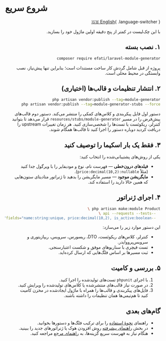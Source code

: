 # شروع سریع

<div dir="rtl">

[🇬🇧 English](/en/quickstart/){ .language-switcher }

با این چک‌لیست در کمتر از پنج دقیقه اولین ماژول خود را بسازید.

## ۱. نصب بسته

```bash
composer require efati/laravel-module-generator
```

پروژه از قبل شامل گردش کار ساخت مستندات است؛ بنابراین تنها پیش‌نیاز، نصب وابستگی در محیط محلی است.

## ۲. انتشار تنظیمات و قالب‌ها (اختیاری)

```bash
php artisan vendor:publish --tag=module-generator
php artisan vendor:publish --tag=module-generator-stubs --force
```

دستور اول فایل پیکربندی و کلاس‌های کمکی را منتشر می‌کند. دستور دوم قالب‌های پیش‌فرض را در مسیر `resources/stubs/module-generator` قرار می‌دهد تا بتوانید کنترلر، ریکوئست یا تست‌ها را شخصی‌سازی کنید. هر زمان تغییرات upstream را دریافت کردید دوباره دستور را اجرا کنید تا قالب‌ها همگام شوند.

## ۳. فقط یک بار اسکیما را توصیف کنید

یکی از روش‌های پشتیبانی‌شده را انتخاب کنید:

- **فیلدهای درون‌خطی** — فهرست نام، نوع و مودیفایر را با ویرگول جدا کنید (مثلاً `price:decimal(10,2):nullable`).
- **مایگریشن موجود** — مسیر مایگریشن را بدهید تا ژنراتور متادیتای ستون‌هایی که همین حالا دارید را استفاده کند.

## ۴. اجرای ژنراتور

```bash
php artisan make:module Product \
  --api --requests --tests \
  --fields="name:string:unique, price:decimal(10,2), is_active:boolean"
```

این دستور موارد زیر را می‌سازد:

- کنترلر، کلاس‌های ریکوئست، DTO، ریسورس، سرویس، ریپازیتوری و سرویس‌پرووایدر.
- تست فیچری با سناریوهای موفق و شکست اعتبارسنجی.
- ثبت مسیرها بر اساس فلگ‌هایی که ارسال کرده‌اید.

## ۵. بررسی و کامیت

1. با اجرای `phpunit` تست‌های تولیدشده را اجرا کنید.
2. در صورت نیاز قالب‌های منتشرشده یا کلاس‌های تولیدشده را ویرایش کنید.
3. فایل‌های پیکربندی و قالب‌ها را همراه با ماژول ایجادشده در مخزن کامیت کنید تا هم‌تیمی‌ها همان تنظیمات را داشته باشند.

## گام‌های بعدی

- راهنمای [نحوهٔ استفاده](/fa/usage/) را برای ترکیب فلگ‌ها و دستورها بخوانید.
- در بخش [راهنمای پیشرفته](/fa/advanced/) روش افزودن هوک یا ژنراتورهای جدید را ببینید.
- هنگام نیاز به فهرست سریع گزینه‌ها، به [راهنمای مرجع](/fa/reference/) مراجعه کنید.

</div>
